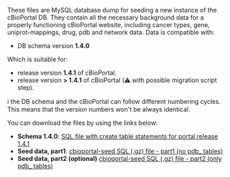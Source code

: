 These files are MySQL database dump for seeding a new instance of the cBioPortal DB. They contain all the necessary background data for a properly functioning cBioPortal website, including cancer types, gene, uniprot-mappings, drug, pdb and network data. Data is compatible with:

- DB schema version **1.4.0**

Which is suitable for:

- release version **1.4.1** of cBioPortal.  
- release version **> 1.4.1** of cBioPortal (:warning: with possible migration script step). 

:information_source: the DB schema and the cBioPortal can follow different numbering cycles. This means that the version numbers won't be always identical. 

You can download the files by using the links below:

- **Schema 1.4.0**: [SQL file with create table statements for portal release 1.4.1](https://raw.githubusercontent.com/cBioPortal/cbioportal/v1.4.1/core/src/main/resources/db/cgds.sql) 
- **Seed data, part1**: [cbioportal-seed SQL (.gz) file - part1 (no pdb_ tables)](https://github.com/cbioportal/datahub/raw/b69c86803c40d543080bf31a645721d06c82d08d/seedDB/seed-cbioportal_no-pdb_hg19.sql.gz)
- **Seed data, part2 (optional)** [cbioportal-seed SQL (.gz) file - part2 (only pdb_ tables)](https://github.com/cbioportal/datahub/raw/b69c86803c40d543080bf31a645721d06c82d08d/seedDB/seed-cbioportal_only-pdb.sql.gz)

